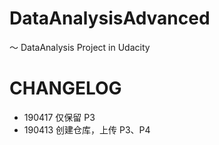 # DataAnalysisAdvanced

～ DataAnalysis Project in Udacity

# CHANGELOG

- 190417 仅保留 P3
- 190413 创建仓库，上传 P3、P4